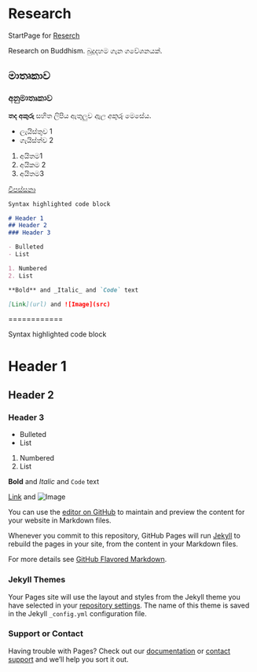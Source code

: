 # Research
StartPage for [Reserch](https://dharmashri.github.io/Research/)

Research on Buddhism.
බුදුදහම ගැන ගවේශනයක්.
## මාතෘකාව

### අනුමාතෘකාව


**තද අකුරු** සහිත ලිපිය ඇතුලුව _ඇල අකුරු_ මෙසේය.

- ලැයිස්තුව 1
- ගැයිස්ත්ව 2

1. අයිතම1
2. අයිකම 2
3. අයිතම3

[විපස්සනා](http://vipassanapage.wordpress.com)

```markdown
Syntax highlighted code block

# Header 1
## Header 2
### Header 3

- Bulleted
- List

1. Numbered
2. List

**Bold** and _Italic_ and `Code` text

[Link](url) and ![Image](src)
```

============

Syntax highlighted code block

# Header 1
## Header 2
### Header 3

- Bulleted
- List

1. Numbered
2. List

**Bold** and _Italic_ and `Code` text

[Link](url) and ![Image](src)


You can use the [editor on GitHub](https://github.com/DharmaShri/App1/edit/gh-pages/index.md) to maintain and preview the content for your website in Markdown files.

Whenever you commit to this repository, GitHub Pages will run [Jekyll](https://jekyllrb.com/) to rebuild the pages in your site, from the content in your Markdown files.



For more details see [GitHub Flavored Markdown](https://guides.github.com/features/mastering-markdown/).

### Jekyll Themes

Your Pages site will use the layout and styles from the Jekyll theme you have selected in your [repository settings](https://github.com/DharmaShri/App1/settings). The name of this theme is saved in the Jekyll `_config.yml` configuration file.

### Support or Contact

Having trouble with Pages? Check out our [documentation](https://docs.github.com/categories/github-pages-basics/) or [contact support](https://github.com/contact) and we’ll help you sort it out.
